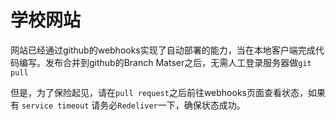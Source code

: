 # 学校网站
网站已经通过github的webhooks实现了自动部署的能力，当在本地客户端完成代码编写。发布合并到github的Branch Matser之后，无需人工登录服务器做`git pull`

但是，为了保险起见，请在`pull request`之后前往webhooks页面查看状态，如果有
`service timeout` 请务必`Redeliver`一下，确保状态成功。

